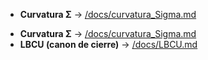 - **Curvatura Σ** → [/docs/curvatura_Sigma.md](/docs/curvatura_Sigma.md)
+ **Curvatura Σ** → [/docs/curvatura_Sigma.md](/docs/curvatura_Sigma.md)
+ **LBCU (canon de cierre)** → [/docs/LBCU.md](/docs/LBCU.md)
